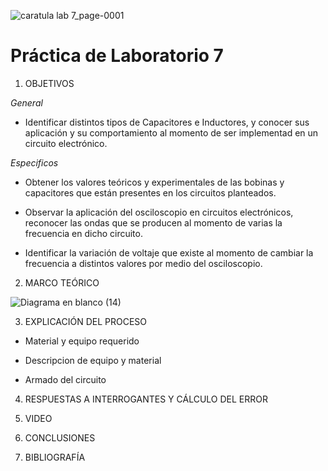 ![caratula lab 7_page-0001](https://user-images.githubusercontent.com/85137398/131408755-fe2a0024-fb23-4d50-a1e5-0331f2430f82.jpg)

# Práctica de Laboratorio 7

1. OBJETIVOS

*General*

- Identificar distintos tipos de Capacitores e Inductores, y conocer sus aplicación y su comportamiento al momento de ser implementad en un circuito electrónico.

*Especificos*

- Obtener los valores teóricos y experimentales de las bobinas y capacitores que están presentes en los circuitos planteados.

- Observar la aplicación del osciloscopio en circuitos electrónicos, reconocer las ondas que se producen al momento de varias la frecuencia en dicho circuito.

- Identificar la variación de voltaje que existe al momento de cambiar la frecuencia a distintos valores por medio del osciloscopio.

2. MARCO TEÓRICO 

![Diagrama en blanco (14)](https://user-images.githubusercontent.com/85137398/131413829-938bec0c-1a73-48b2-9df4-33d120b884af.png)


3. EXPLICACIÓN DEL PROCESO

- Material y equipo requerido

- Descripcion de equipo y material

- Armado del circuito

4. RESPUESTAS A INTERROGANTES Y CÁLCULO DEL ERROR

5. VIDEO

6. CONCLUSIONES

7. BIBLIOGRAFÍA
